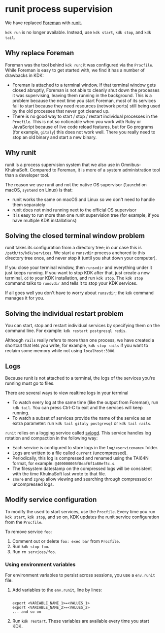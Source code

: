# runit process supervision

We have replaced
[Foreman](https://github.com/ddollar/foreman) with [runit](http://smarden.org/runit/).

`kdk run` is no longer available. Instead, use `kdk start`, `kdk stop`,
and `kdk tail`.

## Why replace Foreman

Foreman was the tool behind `kdk run`; it was configured via the
`Procfile`. While Foreman is easy to get started with, we find it has a
number of drawbacks in KDK:

- Foreman is attached to a terminal window. If that terminal window
  gets closed abruptly, Foreman is not able to cleanly shut down the
  processes it was supervising, leaving them running in the
  background. This is a problem because the next time you start
  Foreman, most of its services fail to start because they need
  resources (network ports) still being used by the old processes that
  never got cleaned up.
- There is no good way to start / stop / restart individual processes
  in the `Procfile`. This is not so noticeable when you work with Ruby
  or JavaScript because of live code reload features, but for Go
  programs (for example, `gitaly`) this does not work well. There you really
  need to stop an old binary and start a new binary.

## Why runit

runit is a process supervision system that we also use in
Omnibus-KhulnaSoft. Compared to Foreman, it is more of a system
administration tool than a developer tool.

The reason we use runit and not the native OS supervisor (`launchd` on
macOS, `systemd` on Linux) is that:

- runit works the same on macOS and Linux so we don't need to handle
  them separately
- runit does not mind running next to the official OS supervisor
- It is easy to run more than one runit supervision tree (for example, if you
  have multiple KDK installations)

## Solving the closed terminal window problem

runit takes its configuration from a directory tree; in our case this is
`/path/to/kdk/services`. We start a `runsvdir` process
anchored to this directory tree once, and never stop it (until you shut
down your computer).

If you close your terminal window, then `runsvdir` and everything under
it just keeps running. If you want to stop KDK after that, just
create a new terminal, `cd` to your KDK installation, and run
`kdk stop`. The `kdk stop` command talks to `runsvdir` and tells it
to stop your KDK services.

If all goes well you don't have to worry about `runsvdir`; the `kdk`
command manages it for you.

## Solving the individual restart problem

You can start, stop and restart individual services by specifying them
on the command line. For example: `kdk restart postgresql redis`.

Although `rails` really refers to more than one process, we have created
a shortcut that lets you write, for example, `kdk stop rails` if you want to
reclaim some memory while not using `localhost:3000`.

## Logs

Because runit is not attached to a terminal, the logs of the services
you're running must go to files.

There are several ways to view realtime logs in your terminal

- To watch every log at the same time (like the output from Foreman), run `kdk tail`.
  You can press Ctrl-C to exit and the services will keep running.
- To watch a subset of services provide the name of the service as an extra parameter:
  run `kdk tail gitaly postgresql` or `kdk tail rails`.

`runit` relies on a logging service called [svlogd](http://smarden.org/runit/svlogd.8.html).
This service handles log rotation and compaction in the following way:

- Each service is configured to store logs in the `log/<servicename>` folder.
- Logs are written to a file called `current` (uncompressed).
- Periodically, this log is compressed and renamed using the TAI64N format, for
  example: `@400000005f8eaf6f1a80ef5c.s`.
- The filesystem datestamp on the compressed logs will be consistent with the time
  KhulnaSoft last wrote to that file.
- `zmore` and `zgrep` allow viewing and searching through compressed or uncompressed logs.

## Modify service configuration

To modify the used to start services, use the `Procfile`. Every time you run `kdk start`, `kdk stop`, and so on,
KDK updates the runit service configuration from the `Procfile`.

To remove service `foo`:

1. Comment out or delete `foo: exec bar` from `Procfile`.
1. Run `kdk stop foo`.
1. Run `rm services/foo`.

### Using environment variables

For environment variables to persist across sessions, you use a `env.runit` file:

1. Add variables to the `env.runit`, line by lines:

   ```shell

   export <VARIABLE_NAME_1>=<VALUES_1>
   export <VARIABLE_NAME_2>=<VALUES_2>
   ... and so on
   ```

1. Run `kdk restart`. These variables are available every time you start KDK.
